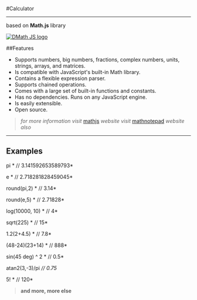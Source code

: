 #Calculator

***

based on **Math.js** library

[![DMath JS logo](http://mathjs.org/css/img/mathjs_330x100.png)](http://mathjs.org)

##Features

* Supports numbers, big numbers, fractions, complex numbers, units, strings, arrays, and matrices.
* Is compatible with JavaScript's built-in Math library.
* Contains a flexible expression parser.
* Supports chained operations.
* Comes with a large set of built-in functions and constants.
* Has no dependencies. Runs on any JavaScript engine.
* Is easily extensible.
* Open source.

>*for more information visit* [mathjs] *website*
>*visit* [mathnotepad] *website also*

***

## Examples

pi   * // 3.141592653589793*

e * // 2.718281828459045*

round(pi,2) * // 3.14*

round(e,5) * // 2.71828*

log(10000, 10) * // 4*

sqrt(225) * // 15*

1.2(2+4.5) * // 7.8*

(48-24)(23+14) * // 888*

sin(45 deg) ^ 2 * // 0.5*

atan2(3,-3)/pi *// 0.75*

5! * // 120*

>**and more, more else**

[mathjs]: http://mathjs.org
[mathnotepad]: http://mathnotepad.com/
